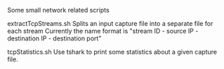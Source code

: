 Some small network related scripts

extractTcpStreams.sh
	Splits an input capture file into a separate file for each stream
	Currently the name format is "stream ID - source IP - destination IP - destination port"

tcpStatistics.sh
	Use tshark to print some statistics about a given capture file.
